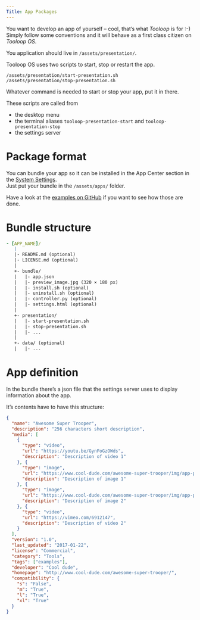 ```yaml
---
Title: App Packages
---
```


You want to develop an app of yourself – cool, that’s what *Tooloop* is for :-)  
Simply follow some conventions and it will behave as a first class citizen on *Tooloop OS*.

You application should live in `/assets/presentation/`.

Tooloop OS uses two scripts to start, stop or restart the app.

`/assets/presentation/start-presentation.sh`  
`/assets/presentation/stop-presentation.sh`

Whatever command is needed to start or stop your app, put it in there.

These scripts are called from

- the desktop menu
- the terminal aliases `tooloop-presentation-start` and `tooloop-presentation-stop`
- the settings server

# Package format

You can bundle your app so it can be installed in the App Center section in the <a href="%base_url%/Manual/Management/System settings">System Settings</a>.  
Just put your bundle in the `/assets/apps/` folder.

Have a look at the [examples on GitHub](https://github.com/vollstock/Tooloop-Examples) if you want to see how those are done.

# Bundle structure

```yaml
- [APP_NAME]/
   |
   |- README.md (optional)
   |- LICENSE.md (optional)
   |
   +- bundle/
   |   |- app.json
   |   |- preview_image.jpg (320 × 180 px)
   |   |- install.sh (optional)
   |   |- uninstall.sh (optional)
   |   |- controller.py (optional)
   |   |- settings.html (optional)
   |
   +- presentation/
   |   |- start-presentation.sh
   |   |- stop-presentation.sh
   |   |- ...
   |
   +- data/ (optional)
   |   |- ...
```

# App definition

In the bundle there’s a json file that the settings server uses to display information about the app.

It’s contents have to have this structure:

```json
{
  "name": "Awesome Super Trooper",
  "description": "256 characters short description",
  "media": [
    {
      "type": "video",
      "url": "https://youtu.be/GynFoGzOWds",
      "description": "Description of video 1"
    }, {
      "type": "image",
      "url": "https://www.cool-dude.com/awesome-super-trooper/img/app-preview-1.jpg",
      "description": "Description of image 1"
    }, {
      "type": "image",
      "url": "https://www.cool-dude.com/awesome-super-trooper/img/app-preview-2.jpg",
      "description": "Description of image 2"
    }, {
      "type": "video",
      "url": "https://vimeo.com/6912147",
      "description": "Description of video 2"
    }
  ],
  "version": "1.0",
  "last_updated": "2017-01-22",
  "license": "Commercial",
  "category": "Tools",
  "tags": ["examples"],
  "developer": "Cool dude",
  "homepage": "http://www.cool-dude.com/awesome-super-trooper/",
  "compatibility": {
    "s": "False",
    "m": "True",
    "l": "True",
    "xl": "True"
  }
}
```
